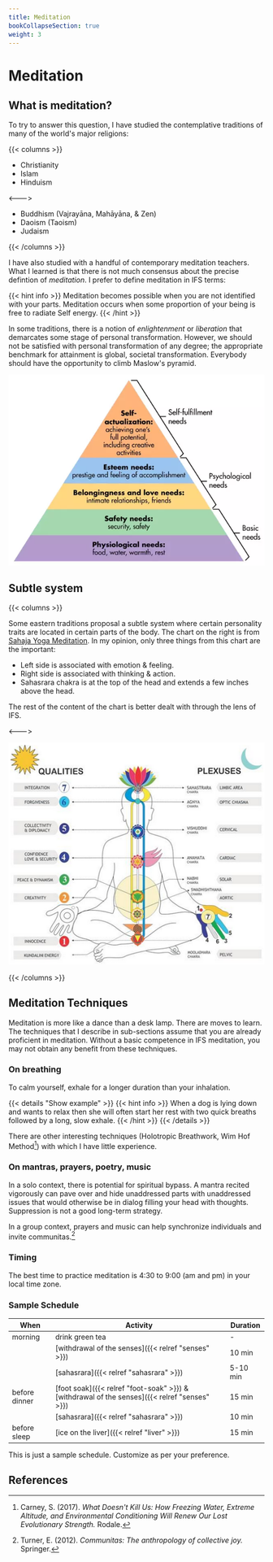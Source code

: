 ```yaml
---
title: Meditation
bookCollapseSection: true
weight: 3
---
```


# Meditation

## What is meditation?

To try to answer this question, I have studied the contemplative
traditions of many of the world's major religions:

{{< columns >}}

- Christianity
- Islam
- Hinduism

<--->

- Buddhism (Vajrayāna, Mahāyāna, & Zen)
- Daoism (Taoism)
- Judaism

{{< /columns >}}

I have also studied with a handful of contemporary meditation
teachers. What I learned is that there is not much consensus about the
precise defintion of *meditation*. I prefer to define meditation in
IFS terms:

{{< hint info >}}
Meditation becomes possible when you are not identified with your
parts. Meditation occurs when some proportion of your being is
free to radiate Self energy.
{{< /hint >}}

In some traditions, there is a notion of *enlightenment* or
*liberation* that demarcates some stage of personal transformation.
However, we should not be satisfied with personal transformation of any degree;
the appropriate benchmark for attainment is global, societal transformation.
Everybody should have the opportunity to climb Maslow's pyramid.

![Maslow's needs](maslow-needs2.webp)

## Subtle system

{{< columns >}}

Some eastern traditions proposal a subtle system where certain personality
traits are located in certain parts of the body. The chart on the right is
from [Sahaja Yoga Meditation](https://us.sahajayoga.org/). In my opinion,
only three things from this chart are the important:

- Left side is associated with emotion & feeling.
- Right side is associated with thinking & action.
- Sahasrara chakra is at the top of the head and extends a few inches above the head.

The rest of the content of the chart is better dealt with through the lens of IFS.

<--->

![Chakra chart](chakra.png)

{{< /columns >}}

## Meditation Techniques

Meditation is more like a dance than a desk lamp. There are moves to learn.
The techniques that I describe in sub-sections assume that you are already
proficient in meditation. Without a basic competence in IFS meditation,
you may not obtain any benefit from these techniques.

### On breathing

To calm yourself, exhale for a longer duration than your inhalation.

{{< details "Show example" >}}
{{< hint info >}}
When a dog is lying down and wants to relax then she will often start her rest with two quick breaths followed by a long, slow exhale.
{{< /hint >}}
{{< /details >}}

There are other interesting techniques (Holotropic Breathwork, Wim Hof Method[^carney2017])
with which I have little experience.

### On mantras, prayers, poetry, music

In a solo context, there is potential for spiritual bypass. A
mantra recited vigorously can pave over and hide unaddressed parts with
unaddressed issues that would otherwise be in dialog filling your head
with thoughts. Suppression is not a good long-term strategy.

In a group context, prayers and music can help synchronize individuals
and invite communitas.[^turner2012]

### Timing

The best time to practice meditation is 4:30 to 9:00 (am and pm) in your local time zone.

### Sample Schedule

| When | Activity | Duration |
| ---- | -------- | -------- |
| morning | drink green tea | - |
|      | [withdrawal of the senses]({{< relref "senses"  >}}) | 10 min |
|      | [sahasrara]({{< relref "sahasrara"  >}}) | 5-10 min |
| before dinner | [foot soak]({{< relref "foot-soak"  >}}) \& [withdrawal of the senses]({{< relref "senses"  >}}) | 15 min |
|      | [sahasrara]({{< relref "sahasrara"  >}}) | 10 min |
| before sleep | [ice on the liver]({{< relref "liver"  >}}) | 15 min |

This is just a sample schedule. Customize as per your preference.

## References

[^carney2017]: Carney, S. (2017). *What Doesn't Kill Us: How Freezing Water, Extreme Altitude, and Environmental Conditioning Will Renew Our Lost Evolutionary Strength.* Rodale.

[^turner2012]: Turner, E. (2012). *Communitas: The anthropology of collective joy.* Springer.
